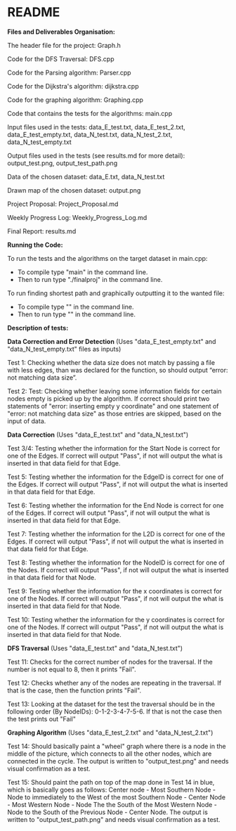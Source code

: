 # README

**Files and Deliverables Organisation:**

The header file for the project: Graph.h

Code for the DFS Traversal: DFS.cpp

Code for the Parsing algorithm: Parser.cpp

Code for the Dijkstra's algorithm: dijkstra.cpp

Code for the graphing algorithm: Graphing.cpp

Code that contains the tests for the algorithms: main.cpp

Input files used in the tests: data_E_test.txt, data_E_test_2.txt, data_E_test_empty.txt, data_N_test.txt, data_N_test_2.txt, data_N_test_empty.txt  

Output files used in the tests (see results.md for more detail): output_test.png, output_test_path.png

Data of the chosen dataset: data_E.txt, data_N_test.txt

Drawn map of the chosen dataset: output.png

Project Proposal: Project_Proposal.md

Weekly Progress Log: Weekly_Progress_Log.md

Final Report: results.md

**Running the Code:**

To run the tests and the algorithms on the target dataset in main.cpp:
  - To compile type "main" in the command line.
  - Then to run type "./finalproj" in the command line.

To run finding shortest path and graphically outputting it to the wanted file:
  - To compile type "" in the command line.
  - Then to run type "" in the command line.

**Description of tests:**

**Data Correction and Error Detection** (Uses "data_E_test_empty.txt" and "data_N_test_empty.txt" files as inputs)

Test 1: Checking whether the data size does not match by passing a file with less edges, than was declared for the function, so should output “error: not matching data size”.

Test 2: Test: Checking whether leaving some information fields for certain nodes empty is picked up by the algorithm. If correct should print two statements of "error: inserting empty y coordinate" and one statement of "error: not matching data size" as those entries are skipped, based on the input of data.

**Data Correction** (Uses "data_E_test.txt" and "data_N_test.txt")

Test 3/4: Testing whether the information for the Start Node is correct for one of the Edges. If correct will output "Pass", if not will output the what is inserted in that data field for that Edge.

Test 5: Testing whether the information for the EdgeID is correct for one of the Edges. If correct will output "Pass", if not will output the what is inserted in that data field for that Edge.

Test 6: Testing whether the information for the End Node is correct for one of the Edges. If correct will output "Pass", if not will output the what is inserted in that data field for that Edge.

Test 7: Testing whether the information for the L2D is correct for one of the Edges. If correct will output "Pass", if not will output the what is inserted in that data field for that Edge.

Test 8: Testing whether the information for the NodeID is correct for one of the Nodes. If correct will output "Pass", if not will output the what is inserted in that data field for that Node.

Test 9: Testing whether the information for the x coordinates is correct for one of the Nodes. If correct will output "Pass", if not will output the what is inserted in that data field for that Node.

Test 10: Testing whether the information for the y coordinates is correct for one of the Nodes. If correct will output "Pass", if not will output the what is inserted in that data field for that Node.

**DFS Traversal** (Uses "data_E_test.txt" and "data_N_test.txt")

Test 11: Checks for the correct number of nodes for the traversal. If the number is not equal to 8, then it prints "Fail".

Test 12: Checks whether any of the nodes are repeating in the traversal. If that is the case, then the function prints "Fail".

Test 13: Looking at the dataset for the test the traversal should be in the following order (By NodeIDs): 0-1-2-3-4-7-5-6. If that is not the case then the test prints out "Fail"

**Graphing Algorithm** (Uses "data_E_test_2.txt" and "data_N_test_2.txt")

Test 14: Should basically paint a "wheel" graph where there is a node in the middle of the picture, which connects to all the other nodes, which are connected in the cycle. The output is written to "output_test.png" and needs visual confirmation as a test.

Test 15: Should paint the path on top of the map done in Test 14 in blue, which is basically goes as follows: Center node - Most Southern Node - Node to immediately to the West of the most Southern Node - Center Node - Most Western Node - Node The the South of the Most Western Node - Node to the South of the Previous Node - Center Node. The output is written to "output_test_path.png" and needs visual confirmation as a test.

